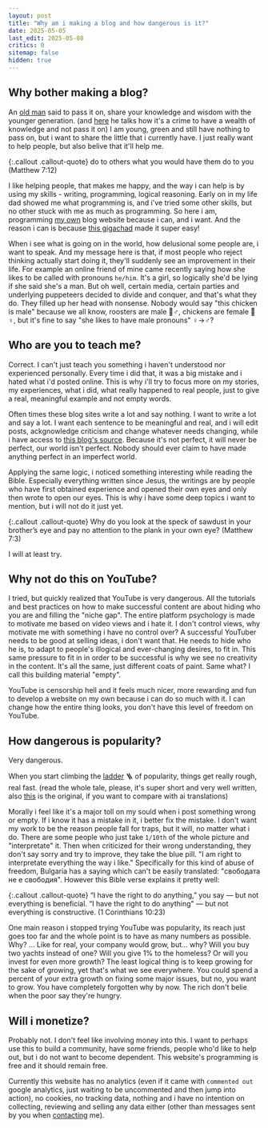 ```yaml
---
layout: post
title: "Why am i making a blog and how dangerous is it?"
date: 2025-05-05
last_edit: 2025-05-08
critics: 0
sitemap: false
hidden: true
---
```


## Why bother making a blog?

An [old man](https://www.youtube.com/@DryCreekWranglerSchool) said to pass it on, share your knowledge and wisdom with the younger generation. (and [here](https://youtu.be/IbqUTHHRMn4&t=1064) he talks how it's a crime to have a wealth of knowledge and not pass it on) I am young, green and still have nothing to pass on, but i want to share the little that i currently have. I just really want to help people, but also belive that it'll help me.

{:.callout .callout-quote}
do to others what you would have them do to you (Matthew 7:12)

I like helping people, that makes me happy, and the way i can help is by using my skills - writing, programming, logical reasoning. Early on in my life dad showed me what programming is, and i've tried some other skills, but no other stuck with me as much as programming. So here i am, programming [my own](https://github.com/tomsterbg/tomsterbg.github.io) blog website because i can, and i want. And the reason i can is because [this gigachad](https://brainfucksec.github.io/) made it super easy!

When i see what is going on in the world, how delusional some people are, i want to speak. And my message here is that, if most people who reject thinking actually start doing it, they'll suddenly see an improvement in their life. For example an online friend of mine came recently saying how she likes to be called with pronouns `he/him`. It's a girl, so logically she'd be lying if she said she's a man. But oh well, certain media, certain parties and underlying puppeteers decided to divide and conquer, and that's what they do. They filled up her head with nonsense. Nobody would say "this chicken is male" because we all know, roosters are male 🐓♂️, chickens are female 🐔♀️, but it's fine to say "she likes to have male pronouns" ♀️->♂️?

## Who are you to teach me?

Correct. I can't just teach you something i haven't understood nor experienced personally. Every time i did that, it was a big mistake and i hated what i'd posted online. This is why i'll try to focus more on my stories, my experiences, what i did, what really happened to real people, just to give a real, meaningful example and not empty words.

Often times these blog sites write a lot and say nothing. I want to write a lot and say a lot. I want each sentence to be meaningful and real, and i will edit posts, ackgnowledge criticism and change whatever needs changing, while i have access to [this blog's source](https://github.com/tomsterbg/tomsterbg.github.io). Because it's not perfect, it will never be perfect, our world isn't perfect. Nobody should ever claim to have made anything perfect in an imperfect world.

Applying the same logic, i noticed something interesting while reading the Bible. Especially everything written since Jesus, the writings are by people who have first obtained experience and opened their own eyes and only then wrote to open our eyes. This is why i have some deep topics i want to mention, but i will not do it just yet.

{:.callout .callout-quote}
Why do you look at the speck of sawdust in your brother’s eye and pay no attention to the plank in your own eye? (Matthew 7:3)

I will at least try.

## Why not do this on YouTube?

I tried, but quickly realized that YouTube is very dangerous. All the tutorials and best practices on how to make successful content are about hiding who you are and filling the "niche gap". The entire platform psychology is made to motivate me based on video views and i hate it. I don't control views, why motivate me with something i have no control over? A successful YouTuber needs to be good at selling ideas, i don't want that. He needs to hide who he is, to adapt to people's illogical and ever-changing desires, to fit in. This same pressure to fit in in order to be successful is why we see no creativity in the content. It's all the same, just different coats of paint. Same what? I call this building material "empty".

YouTube is censorship hell and it feels much nicer, more rewarding and fun to develop a website on my own because i can do so much with it. I can change how the entire thing looks, you don't have this level of freedom on YouTube.

## How dangerous is popularity?

Very dangerous.

When you start climbing the [ladder](https://www.reddit.com/r/satire/comments/1khe87/tale_of_the_stairway_translation_of_a_bulgarian/) 🪜 of popularity, things get really rough, real fast. (read the whole tale, please, it's super short and very well written, also [this](https://chitanka.info/text/4253-prikazka-za-stylbata) is the original, if you want to compare with ai translations)

Morally i feel like it's a major toll on my sould when i post something wrong or empty. If i know it has a mistake in it, i better fix the mistake. I don't want my work to be the reason people fall for traps, but it will, no matter what i do. There are some people who just take `1/10th` of the whole picture and "interpretate" it. Then when criticized for their wrong understanding, they don't say sorry and try to improve, they take the blue pill. "I am right to interpretate everything the way i like." Specifically for this kind of abuse of freedom, Bulgaria has a saying which can't be easily translated: "свободата не е свободия". However this Bible verse explains it pretty well:

{:.callout .callout-quote}
“I have the right to do anything,” you say — but not everything is beneficial. “I have the right to do anything" — but not everything is constructive. (1 Corinthians 10:23)

One main reason i stopped trying YouTube was popularity, its reach just goes too far and the whole point is to have as many numbers as possible. Why? ... Like for real, your company would grow, but... why? Will you buy two yachts instead of one? Will you give 1% to the homeless? Or will you invest for even more growth? The least logical thing is to keep growing for the sake of growing, yet that's what we see everywhere. You could spend a percent of your extra growth on fixing some major issues, but no, you want to grow. You have completely forgotten why by now. The rich don't belie when the poor say they're hungry.

## Will i monetize?

Probably not. I don't feel like involving money into this. I want to perhaps use this to build a community, have some friends, people who'd like to help out, but i do not want to become dependent. This website's programming is free and it should remain free.

Currently this website has no analytics (even if it came with `commented out` google analytics, just waiting to be uncommented and then jump into action), no cookies, no tracking data, nothing and i have no intention on collecting, reviewing and selling any data either (other than messages sent by you when [contacting](https://tomsterbg.github.io/contacts) me).
